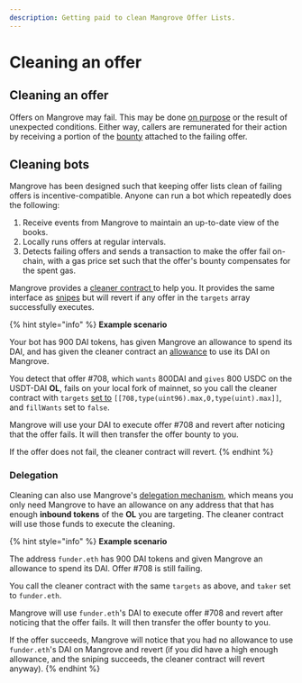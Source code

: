 ```yaml
---
description: Getting paid to clean Mangrove Offer Lists.
---
```


# Cleaning an offer

## Cleaning an offer

Offers on Mangrove may fail. This may be done [on purpose](../offer-making-strategies/taker-compensation.md) or the result of unexpected conditions. Either way, callers are remunerated for their action by receiving a portion of the [bounty](../offer-maker/offer-bounty.md) attached to the failing offer.

## Cleaning bots

Mangrove has been designed such that keeping offer lists clean of failing offers is incentive-compatible. Anyone can run a bot which repeatedly does the following:

1. Receive events from Mangrove to maintain an up-to-date view of the books.
2. Locally runs offers at regular intervals.
3. Detects failing offers and sends a transaction to make the offer fail on-chain, with a gas price set such that the offer's bounty compensates for the spent gas.

Mangrove provides a [cleaner contract ](../meta-topics/mangrove-cleaner.md)to help you. It provides the same interface as [snipes](taker-order.md#offer-sniping) but will revert if any offer in the `targets` array successfully executes.

{% hint style="info" %}
**Example scenario**

Your bot has 900 DAI tokens, has given Mangrove an allowance to spend its DAI, and has given the cleaner contract an [allowance](delegate-takers.md) to use its DAI on Mangrove.

You detect that offer #708, which `wants` 800DAI and `gives` 800 USDC on the USDT-DAI **OL**, fails on your local fork of mainnet, so you call the cleaner contract with `targets` [set to](taker-order.md#offer-sniping) `[[708,type(uint96).max,0,type(uint).max]]`, and `fillWants` set to `false`.

Mangrove will use your DAI to execute offer #708 and revert after noticing that the offer fails. It will then transfer the offer bounty to you.

If the offer does not fail, the cleaner contract will revert.
{% endhint %}

### Delegation

Cleaning can also use Mangrove's [delegation mechanism](delegate-takers.md), which means you only need Mangrove to have an allowance on any address that that has enough **inbound tokens** of the **OL** you are targeting. The cleaner contract will use those funds to execute the cleaning.

{% hint style="info" %}
**Example scenario**

The address `funder.eth` has 900 DAI tokens and given Mangrove an allowance to spend its DAI. Offer #708 is still failing.

You call the cleaner contract with the same `targets` as above, and `taker` set to `funder.eth`.

Mangrove will use `funder.eth`'s DAI to execute offer #708 and revert after noticing that the offer fails. It will then transfer the offer bounty to you.

If the offer succeeds, Mangrove will notice that you had no allowance to use `funder.eth`'s DAI on Mangrove and revert (if you did have a high enough allowance, and the sniping succeeds, the cleaner contract will revert anyway).
{% endhint %}
